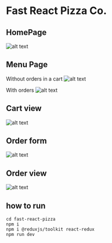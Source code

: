 # Fast React Pizza Co.

## HomePage

![alt text](img/image.png)

## Menu Page

Without orders in a cart
![alt text](img/image-1.png)

With orders
![alt text](image-2.png)

## Cart view

![alt text](img/image-3.png)

## Order form

![alt text](img/image-4.png)

## Order view

![alt text](img/image-5.png)

## how to run

```
cd fast-react-pizza
npm i
npm i @reduxjs/toolkit react-redux
npm run dev
```
